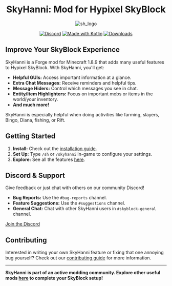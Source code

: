 <h1 align="center">
  SkyHanni: Mod for Hypixel SkyBlock
</h1>


<div align="center">

![sh_logo](https://github.com/hannibal002/SkyHanni/assets/24389977/2f52afa0-0330-434e-ba1c-f2affee96bc1)

[![Discord](https://img.shields.io/discord/997079228510117908?label=discord&color=9089DA&logo=discord&style=for-the-badge)](https://discord.gg/skyhanni-997079228510117908)
[![Made with Kotlin](https://img.shields.io/badge/Made%20With-Kotlin-orange?style=for-the-badge&logo=kotlin&logocolor=white)](https://kotlinlang.org/)
[![Downloads](https://img.shields.io/github/downloads/hannibal002/SkyHanni/total?label=downloads&color=208a19&logo=github&style=for-the-badge)](https://github.com/hannibal002/SkyHanni/releases)
</div>

## Improve Your SkyBlock Experience

SkyHanni is a Forge mod for Minecraft 1.8.9 that adds many useful features to Hypixel SkyBlock. With SkyHanni, you'll get:

* **Helpful GUIs:** Access important information at a glance.
* **Extra Chat Messages:** Receive reminders and helpful tips.
* **Message Hiders:** Control which messages you see in chat.
* **Entity/Item Highlighters:** Focus on important mobs or items in the world/your inventory.
* **And much more!**

SkyHanni is especially helpful when doing activities like farming, slayers, Bingo, Diana, fishing, or Rift.

## Getting Started

1. **Install:**  Check out the [installation guide](docs/INSTALLING.md).
2. **Set Up:** Type `/sh` or `/skyhanni` in-game to configure your settings.
3. **Explore:** See all the features [here](docs/FEATURES.md).

## Discord & Support

Give feedback or just chat with others on our community Discord!

* **Bug Reports:** Use the `#bug-reports` channel.
* **Feature Suggestions:** Use the `#suggestions` channel.
* **General Chat:** Chat with other SkyHanni users in `#skyblock-general` channel.

[Join the Discord](https://discord.gg/skyhanni-997079228510117908)

## Contributing

Interested in writing your own SkyHanni feature or fixing that one annoying bug yourself? Check out our [contributing guide](CONTRIBUTING.md) for more information.

---

**SkyHanni is part of an active modding community. Explore other useful mods [here](https://sbmw.ca/mod-lists/skyblock-mod-list/) to
complete your SkyBlock setup!**

